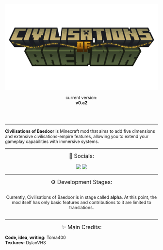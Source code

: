<center><br>

<img src="src/main/resources/assets/cobr/textures/cobr.png">

current version:  
**v0.a2**

</center>
<br>
<br>

---
**Civilisations of Baedoor** is Minecraft mod that aims to add five dimensions and extensive
civilisations-empire features, allowing you to extend your gameplay capabilities with immersive
systems.

---


<center>
<font size="+1"> 🎎 Socials: </font>
<br><br>

<tr>
        <td colspan="2" align="center">
            <a href="https://linktr.ee/toma400"><img src="https://img.shields.io/badge/%20-Linktree%20-108931?style=plastic&logo=appveyor"></a>
            <a href="https://discord.gg/GbTw9KqnrE"><img src="https://img.shields.io/discord/842338281692725268?color=AA16D1&label=%20&logo=Discord&logoColor=DDD4EA&style=plastic"></a>
        </td>
</tr>
</center>

---

<center>
<font size="+1"> ⚙️ Development Stages: </font>
<br><br>

Currently, Civilisations of Baedoor is in stage called <b>alpha</b>. 
At this point, the mod itself has only basic features and contributions to it are limited 
to translations.
<br><br>
</center>

---

<center><font size="+1"> ✨️ Main Credits: </font><br></center>

<b>Code, idea, writing:</b> Toma400
<br>
<b>Textures:</b> DylanVHS

<br><br>